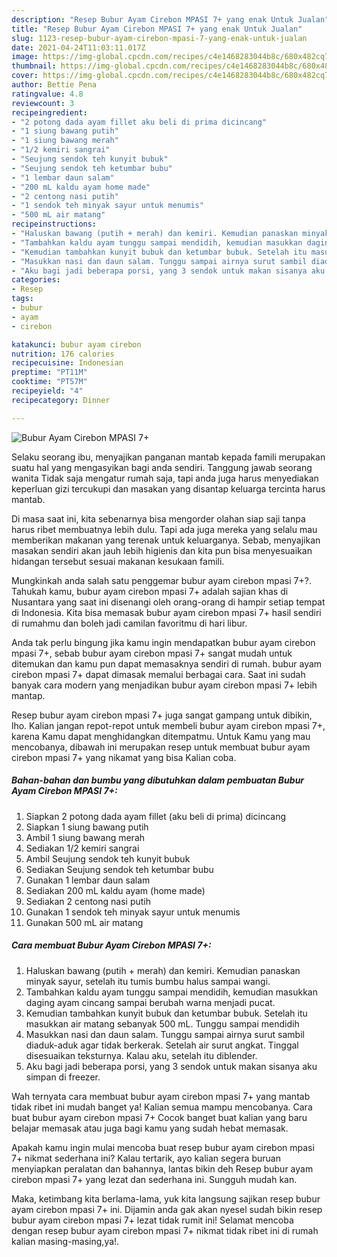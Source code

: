 ```yaml
---
description: "Resep Bubur Ayam Cirebon MPASI 7+ yang enak Untuk Jualan"
title: "Resep Bubur Ayam Cirebon MPASI 7+ yang enak Untuk Jualan"
slug: 1123-resep-bubur-ayam-cirebon-mpasi-7-yang-enak-untuk-jualan
date: 2021-04-24T11:03:11.017Z
image: https://img-global.cpcdn.com/recipes/c4e1468283044b8c/680x482cq70/bubur-ayam-cirebon-mpasi-7-foto-resep-utama.jpg
thumbnail: https://img-global.cpcdn.com/recipes/c4e1468283044b8c/680x482cq70/bubur-ayam-cirebon-mpasi-7-foto-resep-utama.jpg
cover: https://img-global.cpcdn.com/recipes/c4e1468283044b8c/680x482cq70/bubur-ayam-cirebon-mpasi-7-foto-resep-utama.jpg
author: Bettie Pena
ratingvalue: 4.8
reviewcount: 3
recipeingredient:
- "2 potong dada ayam fillet aku beli di prima dicincang"
- "1 siung bawang putih"
- "1 siung bawang merah"
- "1/2 kemiri sangrai"
- "Seujung sendok teh kunyit bubuk"
- "Seujung sendok teh ketumbar bubu"
- "1 lembar daun salam"
- "200 mL kaldu ayam home made"
- "2 centong nasi putih"
- "1 sendok teh minyak sayur untuk menumis"
- "500 mL air matang"
recipeinstructions:
- "Haluskan bawang (putih + merah) dan kemiri. Kemudian panaskan minyak sayur, setelah itu tumis bumbu halus sampai wangi."
- "Tambahkan kaldu ayam tunggu sampai mendidih, kemudian masukkan daging ayam cincang sampai berubah warna menjadi pucat."
- "Kemudian tambahkan kunyit bubuk dan ketumbar bubuk. Setelah itu masukkan air matang sebanyak 500 mL. Tunggu sampai mendidih"
- "Masukkan nasi dan daun salam. Tunggu sampai airnya surut sambil diaduk-aduk agar tidak berkerak. Setelah air surut angkat. Tinggal disesuaikan teksturnya. Kalau aku, setelah itu diblender."
- "Aku bagi jadi beberapa porsi, yang 3 sendok untuk makan sisanya aku simpan di freezer."
categories:
- Resep
tags:
- bubur
- ayam
- cirebon

katakunci: bubur ayam cirebon 
nutrition: 176 calories
recipecuisine: Indonesian
preptime: "PT11M"
cooktime: "PT57M"
recipeyield: "4"
recipecategory: Dinner

---
```



![Bubur Ayam Cirebon MPASI 7+](https://img-global.cpcdn.com/recipes/c4e1468283044b8c/680x482cq70/bubur-ayam-cirebon-mpasi-7-foto-resep-utama.jpg)

Selaku seorang ibu, menyajikan panganan mantab kepada famili merupakan suatu hal yang mengasyikan bagi anda sendiri. Tanggung jawab seorang  wanita Tidak saja mengatur rumah saja, tapi anda juga harus menyediakan keperluan gizi tercukupi dan masakan yang disantap keluarga tercinta harus mantab.

Di masa  saat ini, kita sebenarnya bisa mengorder olahan siap saji tanpa harus ribet membuatnya lebih dulu. Tapi ada juga mereka yang selalu mau memberikan makanan yang terenak untuk keluarganya. Sebab, menyajikan masakan sendiri akan jauh lebih higienis dan kita pun bisa menyesuaikan hidangan tersebut sesuai makanan kesukaan famili. 



Mungkinkah anda salah satu penggemar bubur ayam cirebon mpasi 7+?. Tahukah kamu, bubur ayam cirebon mpasi 7+ adalah sajian khas di Nusantara yang saat ini disenangi oleh orang-orang di hampir setiap tempat di Indonesia. Kita bisa memasak bubur ayam cirebon mpasi 7+ hasil sendiri di rumahmu dan boleh jadi camilan favoritmu di hari libur.

Anda tak perlu bingung jika kamu ingin mendapatkan bubur ayam cirebon mpasi 7+, sebab bubur ayam cirebon mpasi 7+ sangat mudah untuk ditemukan dan kamu pun dapat memasaknya sendiri di rumah. bubur ayam cirebon mpasi 7+ dapat dimasak memalui berbagai cara. Saat ini sudah banyak cara modern yang menjadikan bubur ayam cirebon mpasi 7+ lebih mantap.

Resep bubur ayam cirebon mpasi 7+ juga sangat gampang untuk dibikin, lho. Kalian jangan repot-repot untuk membeli bubur ayam cirebon mpasi 7+, karena Kamu dapat menghidangkan ditempatmu. Untuk Kamu yang mau mencobanya, dibawah ini merupakan resep untuk membuat bubur ayam cirebon mpasi 7+ yang nikamat yang bisa Kalian coba.

<!--inarticleads1-->

##### Bahan-bahan dan bumbu yang dibutuhkan dalam pembuatan Bubur Ayam Cirebon MPASI 7+:

1. Siapkan 2 potong dada ayam fillet (aku beli di prima) dicincang
1. Siapkan 1 siung bawang putih
1. Ambil 1 siung bawang merah
1. Sediakan 1/2 kemiri sangrai
1. Ambil Seujung sendok teh kunyit bubuk
1. Sediakan Seujung sendok teh ketumbar bubu
1. Gunakan 1 lembar daun salam
1. Sediakan 200 mL kaldu ayam (home made)
1. Sediakan 2 centong nasi putih
1. Gunakan 1 sendok teh minyak sayur untuk menumis
1. Gunakan 500 mL air matang




<!--inarticleads2-->

##### Cara membuat Bubur Ayam Cirebon MPASI 7+:

1. Haluskan bawang (putih + merah) dan kemiri. Kemudian panaskan minyak sayur, setelah itu tumis bumbu halus sampai wangi.
1. Tambahkan kaldu ayam tunggu sampai mendidih, kemudian masukkan daging ayam cincang sampai berubah warna menjadi pucat.
1. Kemudian tambahkan kunyit bubuk dan ketumbar bubuk. Setelah itu masukkan air matang sebanyak 500 mL. Tunggu sampai mendidih
1. Masukkan nasi dan daun salam. Tunggu sampai airnya surut sambil diaduk-aduk agar tidak berkerak. Setelah air surut angkat. Tinggal disesuaikan teksturnya. Kalau aku, setelah itu diblender.
1. Aku bagi jadi beberapa porsi, yang 3 sendok untuk makan sisanya aku simpan di freezer.




Wah ternyata cara membuat bubur ayam cirebon mpasi 7+ yang mantab tidak ribet ini mudah banget ya! Kalian semua mampu mencobanya. Cara buat bubur ayam cirebon mpasi 7+ Cocok banget buat kalian yang baru belajar memasak atau juga bagi kamu yang sudah hebat memasak.

Apakah kamu ingin mulai mencoba buat resep bubur ayam cirebon mpasi 7+ nikmat sederhana ini? Kalau tertarik, ayo kalian segera buruan menyiapkan peralatan dan bahannya, lantas bikin deh Resep bubur ayam cirebon mpasi 7+ yang lezat dan sederhana ini. Sungguh mudah kan. 

Maka, ketimbang kita berlama-lama, yuk kita langsung sajikan resep bubur ayam cirebon mpasi 7+ ini. Dijamin anda gak akan nyesel sudah bikin resep bubur ayam cirebon mpasi 7+ lezat tidak rumit ini! Selamat mencoba dengan resep bubur ayam cirebon mpasi 7+ nikmat tidak ribet ini di rumah kalian masing-masing,ya!.

